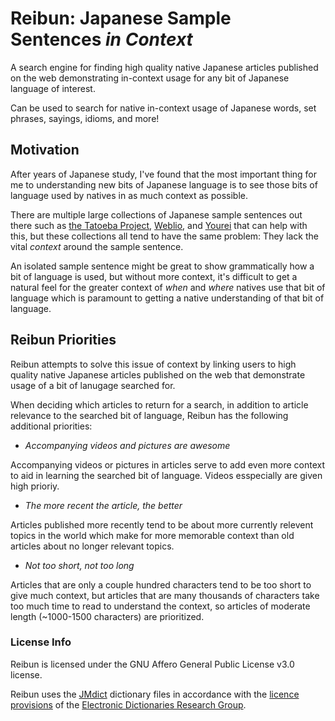 # Reibun: Japanese Sample Sentences _in Context_
A search engine for finding high quality native Japanese articles published on
the web demonstrating in-context usage for any bit of Japanese language of
interest.

Can be used to search for native in-context usage of Japanese words,
set phrases, sayings, idioms, and more!

## Motivation

After years of Japanese study, I've found that the most important thing for me
to understanding new bits of Japanese language is to see those bits of language
used by natives in as much context as possible. 

There are multiple large collections of Japanese sample sentences out there
such as [the Tatoeba Project][1], [Weblio][2], and [Yourei][3] that can help
with this, but these collections all tend to have the same problem: They lack
the vital _context_ around the sample sentence.

An isolated sample sentence might be great to show grammatically how a bit of
language is used, but without more context, it's difficult to get a natural
feel for the greater context of _when_ and _where_ natives use that bit of
language which is paramount to getting a native understanding of that bit of
language.

## Reibun Priorities

Reibun attempts to solve this issue of context by linking users to high quality
native Japanese articles published on the web that demonstrate usage of a bit
of lanugage searched for.

When deciding which articles to return for a search, in addition to article
relevance to the searched bit of language, Reibun has the following additional
priorities:

* _Accompanying videos and pictures are awesome_

Accompanying videos or pictures in articles serve to add even more context to
aid in learning the searched bit of language. Videos esspecially are given high
prioriy.

* _The more recent the article, the better_

Articles published more recently tend to be about more currently relevent
topics in the world which make for more memorable context than old articles
about no longer relevant topics.

* _Not too short, not too long_

Articles that are only a couple hundred characters tend to be too short to give
much context, but articles that are many thousands of characters take too much
time to read to understand the context, so articles of moderate length
(~1000-1500 characters) are prioritized.

### License Info

Reibun is licensed under the GNU Affero General Public License v3.0 license.

Reibun uses the [JMdict][4] dictionary files in accordance with the [licence
provisions][5] of the [Electronic Dictionaries Research Group][6].

[1]: http://tatoeba.org/
[2]: https://ejje.weblio.jp/sentence/
[3]: http://yourei.jp/
[4]: http://www.edrdg.org/jmdict/j_jmdict.html
[5]: http://www.edrdg.org/edrdg/licence.html
[6]: http://www.edrdg.org/
